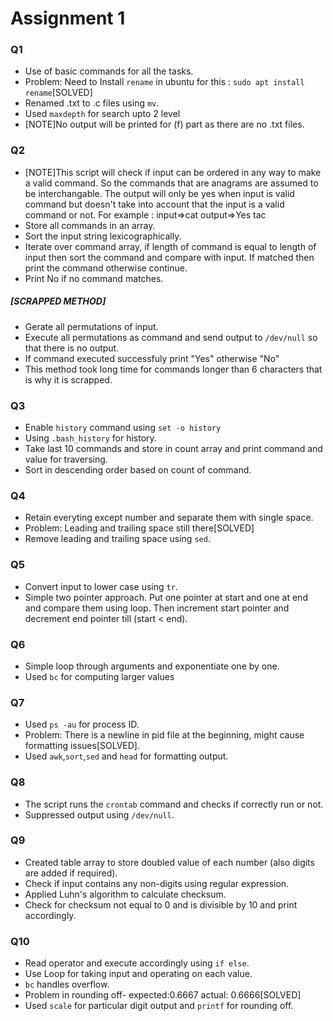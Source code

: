 # Assignment 1

### Q1
  - Use of basic commands for all the tasks.
  - Problem: Need to Install `rename` in ubuntu for this : `sudo apt install rename`[SOLVED]
  - Renamed .txt to .c files using `mv`.
  - Used `maxdepth` for search upto 2 level
  - [NOTE]No output will be printed for (f) part as there are no .txt files.
  
### Q2
  - [NOTE]This script will check if input can be ordered in any way to make a valid command. So the commands that are anagrams are assumed to be interchangable. The output will only be yes when input is valid command but doesn't take into account that the input is a valid command or not. For example :
  input=>cat
  output=>Yes tac 
  - Store all commands in an array.
  - Sort the input string lexicographically.
  - Iterate over command array, if length of command is equal to length of input then sort the command and compare with input. If matched then print the command otherwise continue.
  - Print No if no command matches.
  
##### [SCRAPPED METHOD]
- Gerate all permutations of input.
- Execute all permutations as command and send output to `/dev/null` so that there is no output.
- If command executed successfuly print "Yes" otherwise "No"
 - This method took long time for commands longer than 6 characters that is why it is scrapped.
 
### Q3
- Enable `history` command using `set -o history`
- Using `.bash_history` for history.
- Take last 10 commands and store in count array and print command and value for traversing.
- Sort in descending order based on count of command.

### Q4
- Retain everyting except number and separate them with single space.
- Problem: Leading and  trailing space still there[SOLVED]
- Remove leading and trailing space using `sed`.

### Q5
- Convert input to lower case using `tr`.
- Simple two  pointer approach. Put one pointer at start and one at end and compare them using loop. Then increment start pointer and decrement end pointer till (start < end).

### Q6
- Simple loop through arguments and exponentiate one by one.
- Used `bc` for computing larger values

### Q7
- Used `ps -au` for process ID.
- Problem: There is a newline in pid file at the beginning, might cause formatting issues[SOLVED].
- Used `awk`,`sort`,`sed` and `head` for formatting output.

### Q8
 - The script runs the `crontab` command and checks if correctly run or not.
 - Suppressed output using `/dev/null`.
 
### Q9
- Created table array to store doubled value of each number (also digits are added if required).
- Check if input contains any non-digits using regular expression.
- Applied Luhn's algorithm to calculate checksum.
- Check for checksum not equal to 0 and is divisible by 10 and print accordingly.

### Q10
- Read operator and execute accordingly using  `if else`.
- Use Loop for taking input and operating on each value.
- `bc` handles overflow.
- Problem in rounding off-   expected:0.6667  actual: 0.6666[SOLVED]
- Used `scale` for particular digit output and `printf` for rounding off.

